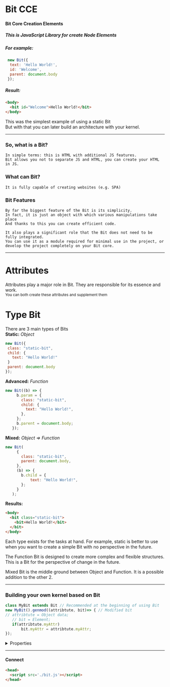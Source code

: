 # Bit CCE 
#### Bit Core Creation Elements <br>
##### This is JavaScript Library for create Node Elements
##### For example:
```js
 new Bit({
  text: 'Hello World!',
  id: 'Welcome',
  parent: document.body
 });
 ```
##### Result:
 ```html 
<body>
   <bit id="Welcome">Hello World!</bit>
</body>
```
This was the simplest example of using a static Bit <br>
But with that you can later build an architecture with your kernel. <br>
***
 ### So, what is a Bit? <br>
 ```
 In simple terms: this is HTML with additional JS features.
 Bit allows you not to separate JS and HTML, you can create your HTML in JS.
 ``` 

 ### What can Bit? <br>
 ```
 It is fully capable of creating websites (e.g. SPA)
 ``` 
### Bit Features <br>
 ```
 By far the biggest feature of the Bit is its simplicity. 
 In fact, it is just an object with which various manipulations take place
 And thanks to this you can create efficient code.

It also plays a significant role that the Bit does not need to be fully integrated. 
You can use it as a module required for minimal use in the project, or develop the project completely on your Bit core.
 ``` 
***
# Attributes
 Attributes play a major role in Bit. They are responsible for its essence and work. <br> 
 <sub>You can both create these attributes and supplement them</sub>
 
 
 # Type Bit
 There are 3 main types of Bits <br>
 **Static:** *Object*
 ```js
new Bit({
  class: "static-bit",
  child: {
	text: "Hello World!"
  }
  parent: document.body
});
 ```
 **Advanced:** *Function*
 ```js
new Bit((b) => {
      b.param = {
        class: "static-bit",
        child: {
          text: "Hello World!",
        },
      };
      b.parent = document.body;
    });
 ```
 **Mixed:** *Object => Function*
 ```js
new Bit(
      {
        class: "static-bit",
        parent: document.body,
      },
      (b) => {
        b.child = {
            text: "Hello World!",
        };
      }
    );
 ```
 **Results:**
 ```html
<body>
   <bit class="static-bit">
	 <bit>Hello World!</bit>
   </bit>
</body>
 ```
Each type exists for the tasks at hand.
For example, static is better to use when you want to create a simple Bit with no perspective in the future.

The Function Bit is designed to create more complex and flexible structures. 
This is a Bit for the perspective of change in the future.

Mixed Bit is the middle ground between Object and Function. It is a possible addition to the other 2.
 
***

 ### Building your own kernel based on Bit <br>
 ```js
 class MyBit extends Bit // Recommended at the beginning of using Bit
 new MyBit().genmod((attribtute, bit)=> { // Modified bit
 // attribtute = Object data;
	// bit = Element;
 	if(attribtute.myAttr)
		bit.myAttr = attribtute.myAttr;
 });
 ``` 

<details><summary>Properties</summary>
<p>

 #### Most of the named properties are comparable to HTML <br>
> [class, id, title, value...]<br>
#### But new ones have also been added<br>
> ***[parent]:*** parent.append($bit); <br>
***[parentTop]:*** parent.prepend($bit); <br>
***[child]:*** $bit.append(child); <br>
***[wrap]:*** $bit = wrap.append($bit); <br>
***[append]:*** $bit.append(); <br>
***[prepend]:*** $bit.prepend(); <br>
***attr:*** setAttribute; <br>
***html:*** innerHtml; <br>
***text:*** createTextNode; <br>
***tag:*** createElement;
</p>
</details>

<hr>

#### Connect
```html
<head>
  <script src='./bit.js'></script>
</head>
```
